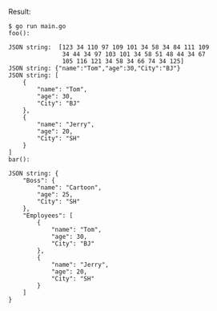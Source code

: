 Result:

    $ go run main.go
    foo():

    JSON string:  [123 34 110 97 109 101 34 58 34 84 111 109 
                   34 44 34 97 103 101 34 58 51 48 44 34 67 
                   105 116 121 34 58 34 66 74 34 125]
    JSON string: {"name":"Tom","age":30,"City":"BJ"}
    JSON string: [
        {
            "name": "Tom",
            "age": 30,
            "City": "BJ"
        },
        {
            "name": "Jerry",
            "age": 20,
            "City": "SH"
        }
    ]
    bar():
     
    JSON string: {
        "Boss": {
            "name": "Cartoon",
            "age": 25,
            "City": "SH"
        },
        "Employees": [
            {
                "name": "Tom",
                "age": 30,
                "City": "BJ"
            },
            {
                "name": "Jerry",
                "age": 20,
                "City": "SH"
            }
        ]
    }
